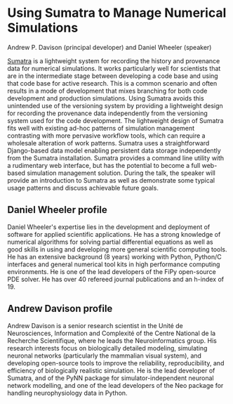 # Using Sumatra to Manage Numerical Simulations

Andrew P. Davison (principal developer) and Daniel Wheeler (speaker)

[Sumatra][1] is a lightweight system for recording the history and
provenance data for numerical simulations. It works particularly well
for scientists that are in the intermediate stage between developing a
code base and using that code base for active research. This is a
common scenario and often results in a mode of development that mixes
branching for both code development and production simulations.  Using
Sumatra avoids this unintended use of the versioning system by
providing a lightweight design for recording the provenance data
independently from the versioning system used for the code
development. The lightweight design of Sumatra fits well with existing
ad-hoc patterns of simulation management contrasting with more
pervasive workflow tools, which can require a wholesale alteration of
work patterns. Sumatra uses a straightforward Django-based data model
enabling persistent data storage independently from the Sumatra
installation. Sumatra provides a command line utility with a rudimentary web
interface, but has the potential to become a full web-based simulation
management solution. During the talk, the speaker will provide an
introduction to Sumatra as well as demonstrate some typical usage
patterns and discuss achievable future goals.

[1]: http://neuralensemble.org/sumatra/

## Daniel Wheeler profile

Daniel Wheeler's expertise lies in the development and deployment of
software for applied scientific applications. He has a strong
knowledge of numerical algorithms for solving partial differential
equations as well as good skills in using and developing more general
scientific computing tools. He has an extensive background (8 years)
working with Python, Python/C interfaces and general numerical tool
kits in high performance computing environments. He is one of the lead
developers of the FiPy open-source PDE solver. He has over 40 refereed
journal publications and an h-index of 19.

## Andrew Davison profile

Andrew Davison is a senior research scientist in the Unité de 
Neurosciences, Information and Complexité of the Centre National de la
Recherche Scientifique, where he leads the Neuroinformatics group. 
His research interests focus on biologically detailed modeling,
simulating neuronal networks (particularly the mammalian visual system), and
developing open-source tools to improve the reliability, reproducibility,
and efficiency of biologically realistic simulation. He is the lead developer
of Sumatra, and of the PyNN package for simulator-independent neuronal network
modelling, and one of the lead developers of the Neo package for handling
neurophysiology data in Python.

